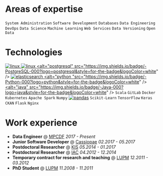 # Areas of expertise

`System Administration` `Software Development` `Databases` `Data Engineering` `DevOps` `Data Science` `Machine Learning` `Web Services` `Data Versioning` `Open Data`

# Technologies

<a href="https://www.linux.org/"><img alt="linux" src="https://img.shields.io/badge/-Linux-000?logo=Linux&style=for-the-badge&logoColor=white" /> <a href="https://www.gnu.org/software/bash/"><img alt="linux"   src="https://img.shields.io/badge/-Bash-000?logo=gnubash&style=for-the-badge&logoColor=white" /> <a href="https://www.postgresql.org/" ><alt="postgresql" src="https://img.shields.io/badge/-PostgreSQL-000?logo=postgresql&style=for-the-badge&logoColor=white" /> <a href="https://www.elastic.co/elasticsearch/"><img alt="elasticsearch" src="https://img.shields.io/badge/-Elasticsearch-000?&logo=Elasticsearch&style=for-the-badge" /> <a href="https://www.python.org/"><alt="python "src="https://img.shields.io/badge/-Python-000?logo=python&style=for-the-badge&logoColor=white" /> <a href="https://www.java.com/en/"><alt="java" src="https://img.shields.io/badge/-Java-000?logo=java&style=for-the-badge&logoColor=white" /> `Scala` `GitLab` `Docker` `Kubernetes` `Apache Spark` `Numpy` <a href="https://pandas.pydata.org/"><img alt="pandas" src="https://img.shields.io/badge/Pandas-000?logo=pandas&style=for-the-badge" /></a> `Scikit-Learn` `TensorFlow` `Keras` `CKAN` `Flask` `Nginx`

# Work experience

- **Data Engineer** @ [MPCDF](http://www.mpcdf.mpg.de) *2017 - Present*
- **Junior Software Developer** @ [Cassiopae](https://www.linkedin.com/company/cassiopae/) *02.2017 - 05.2017*
- **Postdoctoral Researcher** @ [KIS](http://www.leibniz-kis.de/) *05.2014 - 01.2017*
- **Postdoctoral Researcher** @ [IAC](https://www.iac.es/) *04.2012 - 12.2014*
- **Temporary contract for research and teaching** @ [LUPM](https://www.umontpellier.fr/recherche/unites-de-recherche/laboratoire-univers-et-particules-de-montpellier-lupm) *12.2011 - 03.2012*
- **PhD Student** @ [LUPM](https://www.umontpellier.fr/recherche/unites-de-recherche/laboratoire-univers-et-particules-de-montpellier-lupm) *11.2008 - 11.2011*
